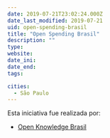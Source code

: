 ```yaml
---
date: 2019-07-21T23:02:24.000Z
date_last_modified: 2019-07-21
uid: open-spending-brasil
title: "Open Spending Brasil"
description: ""
type: 
website: 
date_ini: 
date_end: 
tags:

cities: 
  - São Paulo
---
```


Esta iniciativa fue realizada por:

- [Open Knowledge Brasil](/organizaciones/open-knowledge-brasil)

